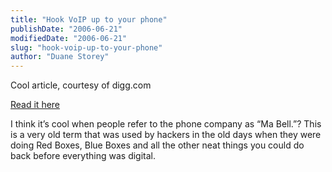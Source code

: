 ```yaml
---
title: "Hook VoIP up to your phone"
publishDate: "2006-06-21"
modifiedDate: "2006-06-21"
slug: "hook-voip-up-to-your-phone"
author: "Duane Storey"
---
```


Cool article, courtesy of digg.com

[Read it here](http://www.engadget.com/2006/06/20/how-to-wiring-voip-to-your-phone-jacks/)

I think it’s cool when people refer to the phone company as “Ma Bell.”? This is a very old term that was used by hackers in the old days when they were doing Red Boxes, Blue Boxes and all the other neat things you could do back before everything was digital.